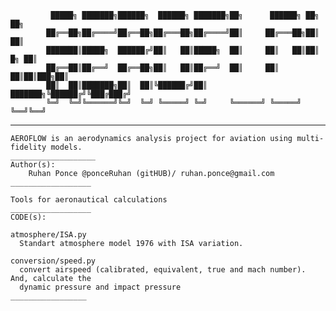 

			 █████╗ ███████╗██████╗  ██████╗ ███████╗██╗      ██████╗ ██╗    ██╗
			██╔══██╗██╔════╝██╔══██╗██╔═══██╗██╔════╝██║     ██╔═══██╗██║    ██║
			███████║█████╗  ██████╔╝██║   ██║█████╗  ██║     ██║   ██║██║ █╗ ██║
			██╔══██║██╔══╝  ██╔══██╗██║   ██║██╔══╝  ██║     ██║   ██║██║███╗██║
			██║  ██║███████╗██║  ██║╚██████╔╝██║     ███████╗╚██████╔╝╚███╔███╔╝
			╚═╝  ╚═╝╚══════╝╚═╝  ╚═╝ ╚═════╝ ╚═╝     ╚══════╝ ╚═════╝  ╚══╝╚══╝ 
                                                                    
_______________________________________________________________________________________________

    AEROFLOW is an aerodynamics analysis project for aviation using multi-fidelity models.
    ___________________
    Author(s):
        Ruhan Ponce @ponceRuhan (gitHUB)/ ruhan.ponce@gmail.com
    __________________
    
    Tools for aeronautical calculations
    __________________
    CODE(s): 
    
    atmosphere/ISA.py
      Standart atmosphere model 1976 with ISA variation.

    conversion/speed.py
      convert airspeed (calibrated, equivalent, true and mach number). And, calculate the 
      dynamic pressure and impact pressure
    _________________


